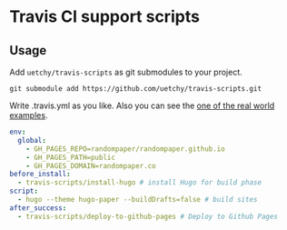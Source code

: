 # Travis CI support scripts

## Usage

Add `uetchy/travis-scripts` as git submodules to your project.

```
git submodule add https://github.com/uetchy/travis-scripts.git
```

Write .travis.yml as you like. Also you can see the [one of the real world examples](https://github.com/randompaper/randompaper.co/blob/master/.travis.yml).

```yml
env:
  global:
    - GH_PAGES_REPO=randompaper/randompaper.github.io
    - GH_PAGES_PATH=public
    - GH_PAGES_DOMAIN=randompaper.co
before_install:
  - travis-scripts/install-hugo # install Hugo for build phase
script:
  - hugo --theme hugo-paper --buildDrafts=false # build sites
after_success:
  - travis-scripts/deploy-to-github-pages # Deploy to Github Pages
```
